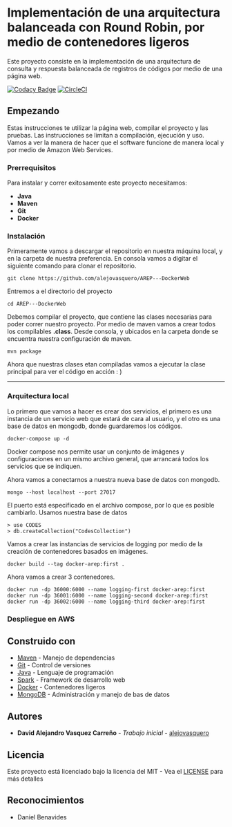 # Implementación de una arquitectura balanceada con Round Robin, por medio de contenedores ligeros

Este proyecto consiste en la implementación de una arquitectura de consulta y respuesta
balanceada de registros de códigos por medio de una página web.

[![Codacy Badge](https://app.codacy.com/project/badge/Grade/c04625b3c71d4d9a85d74496e50b7801)](https://www.codacy.com/manual/alejovasquero/AREP---DockerWeb?utm_source=github.com&amp;utm_medium=referral&amp;utm_content=alejovasquero/AREP---DockerWeb&amp;utm_campaign=Badge_Grade)
[![CircleCI](https://circleci.com/gh/alejovasquero/AREP---DockerWeb.svg?style=svg)](https://circleci.com/gh/alejovasquero/AREP---DockerWeb)
## Empezando

Estas instrucciones te utilizar la página web, compilar el proyecto y las pruebas.
Las instrucciones se limitan a compilación, ejecución y uso. Vamos a ver la manera de hacer que el software funcione
de manera local y por medio de Amazon Web Services.

### Prerrequisitos 

Para instalar y correr exitosamente este proyecto necesitamos:
* **Java**
* **Maven**
* **Git**
* **Docker**

### Instalación

Primeramente vamos a descargar el repositorio en nuestra máquina local, y en la carpeta de 
nuestra preferencia. En consola vamos a digitar el siguiente comando para clonar el repositorio.

```console
git clone https://github.com/alejovasquero/AREP---DockerWeb
```

Entremos a el directorio del proyecto

```console
cd AREP---DockerWeb
```

Debemos compilar el proyecto, que contiene las clases necesarias para poder correr nuestro
proyecto. Por medio de maven vamos a crear todos los compilables **.class**. Desde consola, y ubicados en la carpeta donde se encuentra
nuestra configuración de maven.

```console
mvn package
```

Ahora que nuestras clases etan compiladas vamos a ejecutar la clase principal para
ver el código en acción : )

--------------------

### Arquitectura local

Lo primero que vamos a hacer es crear dos servicios, el primero es una instancia de
un servicio web que estará de cara al usuario, y el otro es una base de datos en
mongodb, donde guardaremos los códigos.

```console
docker-compose up -d
```

Docker compose nos permite usar un conjunto de imágenes y configuraciones
en un mismo archivo general, que arrancará todos los servicios que se indiquen.

Ahora vamos a conectarnos a nuestra nueva base de datos con mongodb.

```console
mongo --host localhost --port 27017
```

El puerto está especificado en el archivo compose, por lo que es posible cambiarlo.
Usamos nuestra base de datos

```console
> use CODES
> db.createCollection("CodesCollection")
```

Vamos a crear las instancias de servicios de logging por medio de la creación de contenedores basados en imágenes.

```console
docker build --tag docker-arep:first .
```

Ahora vamos a crear 3 contenedores.

```console
docker run -dp 36000:6000 --name logging-first docker-arep:first
docker run -dp 36001:6000 --name logging-second docker-arep:first
docker run -dp 36002:6000 --name logging-third docker-arep:first
```

### Despliegue en AWS



## Construido con

* [Maven](https://maven.apache.org/) - Manejo de dependencias
* [Git](https://git-scm.com/) - Control de versiones
* [Java](https://www.java.com/es/) - Lenguaje de programación
* [Spark](http://sparkjava.com/) - Framework de desarrollo web
* [Docker](https://www.docker.com/) - Contenedores ligeros
* [MongoDB](https://www.mongodb.com/es) - Administración y manejo de bas de datos

## Autores

* **David Alejandro Vasquez Carreño** - *Trabajo inicial* - [alejovasquero](https://github.com/alejovasquero)

## Licencia

Este proyecto está licenciado bajo la licencia del MIT - Vea el [LICENSE](LICENSE) para más detalles

## Reconocimientos

* Daniel Benavides